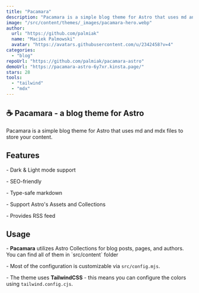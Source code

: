 ```yaml
---
title: "Pacamara"
description: "Pacamara is a simple blog theme for Astro that uses md and mdx files to store your content."
image: "/src/content/themes/_images/pacamara-hero.webp"
author:
  url: "https://github.com/palmiak"
  name: "Maciek Palmowski"
  avatar: "https://avatars.githubusercontent.com/u/2342458?v=4"
categories:
  - "blog"
repoUrl: "https://github.com/palmiak/pacamara-astro"
demoUrl: "https://pacamara-astro-6y7xr.kinsta.page/"
stars: 28
tools:
  - "tailwind"
  - "mdx"
---
```


<h2>☕ Pacamara - a blog theme for Astro</h2>
<p>Pacamara is a simple blog theme for Astro that uses md and mdx files to store your content.</p>
<h2>Features</h2>
<p>- Dark &amp; Light mode support</p>
<p>- SEO-friendly&nbsp;</p>
<p>- Type-safe markdown</p>
<p>- Support Astro's Assets and Collections</p>
<p>- Provides RSS feed</p>
<h2>Usage</h2>
<p>
  - <strong>Pacamara</strong> utilizes Astro Collections for blog posts, pages, and authors. You can
  find all of them in `src/content` folder
</p>
<p>- Most of the configuration is customizable via <code>src/config.mjs</code>.</p>
<p>
  - The theme uses <strong>TailwindCSS</strong> - this means you can configure the colors using
  <code>tailwind.config.cjs</code>.
</p>

